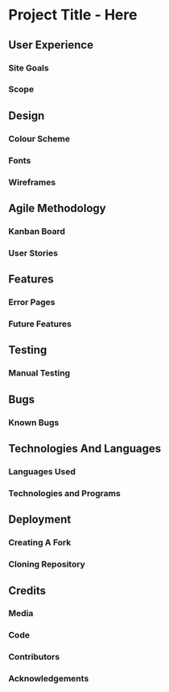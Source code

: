 # Project Title - Here

## User Experience

### Site Goals
<!-- Add content for Site Goals here -->

### Scope
<!-- Add content for Scope here -->

## Design

### Colour Scheme
<!-- Add content for Colour Scheme here -->

### Fonts
<!-- Add content for Fonts here -->

### Wireframes
<!-- Add content for Wireframes here -->

## Agile Methodology

### Kanban Board
<!-- Add content for Kanban Board here -->

### User Stories
<!-- Add content for User Stories Issues here -->

## Features

<!-- Add Features here -->

### Error Pages
<!-- Add content for Error Pages here -->

### Future Features
<!-- Add content for Future Features here -->

## Testing

### Manual Testing
<!-- Add content for Manual Testing here -->

## Bugs

### Known Bugs
<!-- Add content for Known Bugs here -->

## Technologies And Languages

### Languages Used
<!-- Add content for Languages Used here -->

### Technologies and Programs
<!-- Add content for Technologies and Programs here -->

## Deployment

<!-- Add content for Deployment here -->

### Creating A Fork
<!-- Add content for Creating A Fork here -->

### Cloning Repository
<!-- Add content for Cloning Repository here -->

## Credits

### Media
<!-- Add content for Media here -->

### Code
<!-- Add content for Code here -->

### Contributors
<!-- Add content for Contributors here -->

### Acknowledgements
<!-- Add content for Acknowledgements here -->
